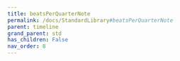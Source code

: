 ```yaml
---
title: beatsPerQuarterNote
permalink: /docs/StandardLibrary#beatsPerQuarterNote
parent: timeline
grand_parent: std
has_children: False
nav_order: 8
---
```

